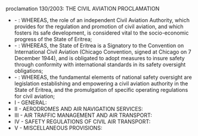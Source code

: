 proclamation 130&#x2F;2003: THE CIVIL AVIATION PROCLAMATION 

<ul>
			<li> - : WHEREAS, the role of an independent Civil Aviation Authority, which provides for the regulation and promotion of civil aviation, and which fosters its safe development, is considered vital to the socio-economic progress of the State of Eritrea;<ul>
			</ul></li>			<li> - : WHEREAS, the State of Eritrea is a Signatory to the Convention on International Civil Aviation (Chicago Convention, signed at Chicago on 7 December 1944), and is obligated to adopt measures to insure safety through conformity with international standards in its safety oversight obligations;<ul>
			</ul></li>			<li> - : WHEREAS, the fundamental elements of national safety oversight are legislation establishing and empowering a civil aviation authority in the State of Eritrea, and the promulgation of specific operating regulations for civil aviation;<ul>
			</ul></li>			<li>I - GENERAL: <ul>
			</ul></li>			<li>II - AERODROMES AND AIR NAVIGATION SERVICES: <ul>
			</ul></li>			<li>III - AIR TRAFFIC MANAGEMENT AND AIR TRANSPORT: <ul>
			</ul></li>			<li>IV - SAFETY REGULATIONS OF CIVIL AIR TRANSPORT: <ul>
			</ul></li>			<li>V - MISCELLANEOUS PROVISIONS: <ul>
			</ul></li></ul>